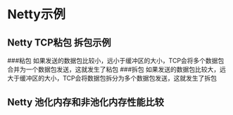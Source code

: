 # Netty示例

## Netty TCP粘包 拆包示例
###粘包
如果发送的数据包比较小，远小于缓冲区的大小，TCP会将多个数据包合并为一个数据包发送，这就发生了粘包
###拆包
如果发送的数据包比较大，远大于缓冲区的大小，TCP会将数据包拆分为多个数据包发送，这就发生了拆包

## Netty 池化内存和非池化内存性能比较
